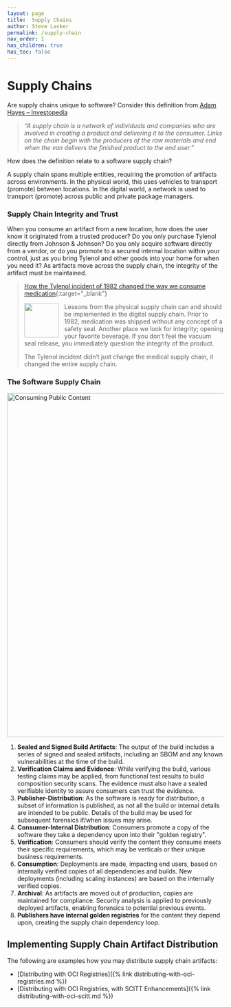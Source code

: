 ```yaml
---
layout: page
title:  Supply Chains
author: Steve Lasker
permalink: /supply-chain
nav_order: 1
has_children: true
has_toc: false
---
```


# Supply Chains

Are supply chains unique to software? Consider this definition from [Adam Hayes – Investopedia](https://www.investopedia.com/terms/s/supplychain.asp)

> _“A supply chain is a network of individuals and companies who are involved in creating a product and delivering it to the consumer. Links on the chain begin with the producers of the raw materials and end when the van delivers the finished product to the end user.”_

How does the definition relate to a software supply chain?

A supply chain spans multiple entities, requiring the promotion of artifacts across environments. In the physical world, this uses vehicles to transport (promote) between locations. In the digital world, a network is used to transport (promote) across public and private package managers.

### Supply Chain Integrity and Trust

When you consume an artifact from a new location, how does the user know it originated from a trusted producer? Do you only purchase Tylenol directly from Johnson & Johnson? Do you only acquire software directly from a vendor, or do you promote to a secured internal location within your control, just as you bring Tylenol and other goods into your home for when you need it?
As artifacts move across the supply chain, the integrity of the artifact must be maintained. 

> [How the Tylenol incident of 1982 changed the way we consume medication](https://www.pbs.org/newshour/health/tylenol-murders-1982){:target="_blank"}
>
> <img align="left" width="80" style="padding-right:10px" src="https://d3i6fh83elv35t.cloudfront.net/static/2014/09/95797955-1-207x300.jpg">
>
> Lessons from the physical supply chain can and should be implemented in the digital supply chain. Prior to 1982, medication was shipped without any concept of a safety seal. Another place we look for integrity; opening your favorite beverage. If you don’t feel the vacuum seal release, you immediately question the integrity of the product. 
>
> The Tylenol incident didn’t just change the medical supply chain, it changed the entire supply chain.

### The Software Supply Chain

<img src="./assets/supply-chain-e2e.svg" alt="Consuming Public Content" style="width:800px;"/>

1.	**Sealed and Signed Build Artifacts**: The output of the build includes a series of signed and sealed artifacts, including an SBOM and any known vulnerabilities at the time of the build.  
2.	**Verification Claims and Evidence**: While verifying the build, various testing claims may be applied, from functional test results to build composition security scans. The evidence must also have a sealed verifiable identity to assure consumers can trust the evidence.
3.	**Publisher-Distribution**: As the software is ready for distribution, a subset of information is published, as not all the build or internal details are intended to be public. Details of the build may be used for subsequent forensics if/when issues may arise.
4. **Consumer-Internal Distribution**: Consumers promote a copy of the software they take a dependency upon into their "golden registry".   
5. **Verification**: Consumers should verify the content they consume meets their specific requirements, which may be verticals or their unique business requirements.
6. **Consumption**: Deployments are made, impacting end users, based on internally verified copies of all dependencies and builds. New deployments (including scaling instances) are based on the internally verified copies.
7. **Archival**: As artifacts are moved out of production, copies are maintained for compliance. Security analysis is applied to previously deployed artifacts, enabling forensics to potential previous events.
8. **Publishers have internal golden registries** for the content they depend upon, creating the supply chain dependency loop.

## Implementing Supply Chain Artifact Distribution

The following are examples how you may distribute supply chain artifacts:

- [Distributing with OCI Registries]({% link distributing-with-oci-registries.md %})
- [Distributing with OCI Registries, with SCITT Enhancements]({% link distributing-with-oci-scitt.md %})

[cose-spec]:               https://datatracker.ietf.org/doc/html/rfc8152
[oras-copy]:               https://oras.land/blog/oras-0.14-and-future/#copy-an-image-from-registry-a-to-registry-b
[oci-distribution-spec]:   https://github.com/opencontainers/distribution-spec
